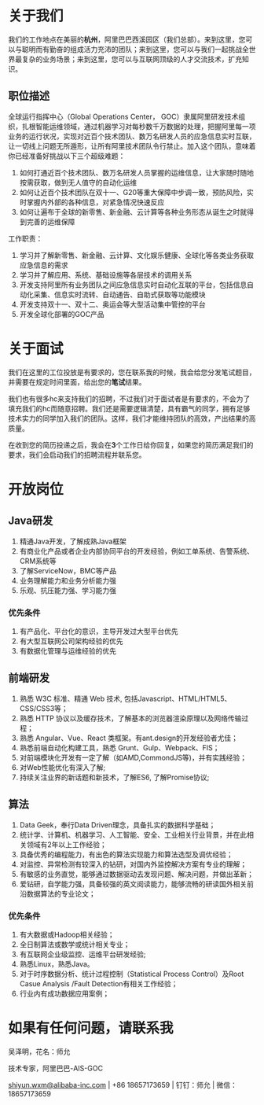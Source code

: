 # 关于我们

我们的工作地点在美丽的**杭州**，阿里巴巴西溪园区（我们总部）。来到这里，您可以与聪明而有勤奋的组成活力充沛的团队；来到这里，您可以与我们一起挑战全世界最复杂的业务场景；来到这里，您可以与互联网顶级的人才交流技术，扩充知识。

## 职位描述
全球运行指挥中心（Global Operations Center， GOC）隶属阿里研发技术组织，扎根智能运维领域，通过机器学习对每秒数千万数据的处理，把握阿里每一项业务的运行状况，实现对近百个技术团队、数万名研发人员的应急信息实时互联，让一切线上问题无所遁形，让所有阿里技术团队令行禁止。加入这个团队，意味着你已经准备好挑战以下三个超级难题：

1. 如何打通近百个技术团队、数万名研发人员掌握的运维信息，让大家随时随地按需获取，做到无人值守的自动化运维
2. 如何让近百个技术团队在双十一、G20等重大保障中步调一致，预防风险，实时掌握内外部的各种信息，对紧急情况快速反应
3. 如何让遍布于全球的新零售、新金融、云计算等各种业务形态从诞生之时就得到完善的运维保障

工作职责：

1. 学习并了解新零售、新金融、云计算、文化娱乐健康、全球化等各类业务获取应急信息的需求
2. 学习并了解应用、系统、基础设施等各层技术的调用关系
3. 开发支持阿里所有业务团队之间应急信息实时自动化互联的平台，包括信息自动化采集、信息实时流转、自动通告、自助式获取等功能模块
4. 开发支持双十一、双十二、奥运会等大型活动集中管控的平台
5. 开发全球化部署的GOC产品

# 关于面试

我们在这里的工位投放是有要求的，您在联系我的时候，我会给您分发笔试题目，并需要在规定时间里面，给出您的**笔试**结果。

我们也有很多hc来支持我们的招聘，不过我们对于面试者是有要求的，不会为了填充我们的hc而随意招聘。我们还是需要逻辑清楚，具有霸气的同学，拥有足够技术实力的同学加入我们的团队。这样，我们才能维持团队的高效，产出结果的高质量。

在收到您的简历投递之后，我会在**3**个工作日给你回复，如果您的简历满足我们的要求，我们会启动我们的招聘流程并联系您。

# 开放岗位

## Java研发
1. 精通Java开发，了解成熟Java框架
2. 有商业化产品或者企业内部协同平台的开发经验，例如工单系统、告警系统、CRM系统等
3. 了解ServiceNow，BMC等产品
4. 业务理解能力和业务分析能力强
5. 乐观、抗压能力强、学习能力强

### 优先条件
1. 有产品化、平台化的意识，主导开发过大型平台优先
2. 有大型互联网公司架构经验的优先
3. 有数据化管理与运维经验的优先

## 前端研发

1. 熟悉 W3C 标准、精通 Web 技术, 包括Javascript、HTML/HTML5、CSS/CSS3等；
2. 熟悉 HTTP 协议以及缓存技术，了解基本的浏览器渲染原理以及网络传输过程；
3. 熟悉 Angular、Vue、React 类框架。有ant.design的开发经验者尤佳；
4. 熟悉前端自动化构建工具，熟悉 Grunt、Gulp、Webpack、FIS；
5. 对前端模块化开发有一定了解（如AMD,CommondJS等)，并有实践经验；
6. 对Web性能优化有深入了解;
7. 持续关注业界的新话题和新技术，了解ES6, 了解Promise协议;

## 算法

1. Data Geek，奉行Data Driven理念，具备扎实的数据科学基础；
2. 统计学、计算机、机器学习、人工智能、安全、工业相关行业背景，并在此相关领域有2年以上工作经验；
3. 具备优秀的编程能力，有出色的算法实现能力和算法选型及调优经验；
4. 对监控、异常检测有较深入的钻研，对国内外监控解决方案有专业的理解；
5. 有敏感的业务直觉，能够通过数据驱动去发现问题、解决问题，并做出革新；
6. 爱钻研，自学能力强，具备较强的英文阅读能力，能够流畅的研读国外相关前沿数据算法的专业论文；

### 优先条件

1. 有大数据或Hadoop相关经验；
2. 全日制算法或数学或统计相关专业；
3. 有互联网企业级监控、运维平台研发经验;
4. 熟悉Linux，熟悉Java。
5. 对于时序数据分析、统计过程控制（Statistical Process Control）及Root Casue Analysis /Fault Detection有相关工作经验；
6. 行业内有成功数据应用案例；



# 如果有任何问题，请联系我

吴泽明，花名：师允

技术专家，阿里巴巴-AIS-GOC

shiyun.wxm@alibaba-inc.com | +86 18657173659 | 钉钉：师允 | 微信：18657173659


